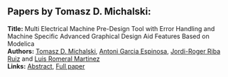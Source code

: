 <h2>Papers by Tomasz D. Michalski:</h2>
<p>
<b>Title:</b> Multi Electrical Machine Pre-Design Tool with Error Handling and Machine Specific Advanced Graphical Design Aid Features Based on Modelica<br />
<b>Authors:</b> <a href="../authors/author_196.html">Tomasz D. Michalski</a>, <a href="../authors/author_99.html">Antoni Garcia Espinosa</a>, <a href="../authors/author_254.html">Jordi-Roger Riba Ruiz</a> and <a href="../authors/author_260.html">Luis Romeral Martinez</a><br />
<b>Links:</b> <a href="../abstracts/abstract_54.pdf">Abstract</a>, <a href="../submissions/ecp15118501_MichalskiGarciaespinosaRibaruizRomeralmartinez.pdf">Full paper</a>
</p>